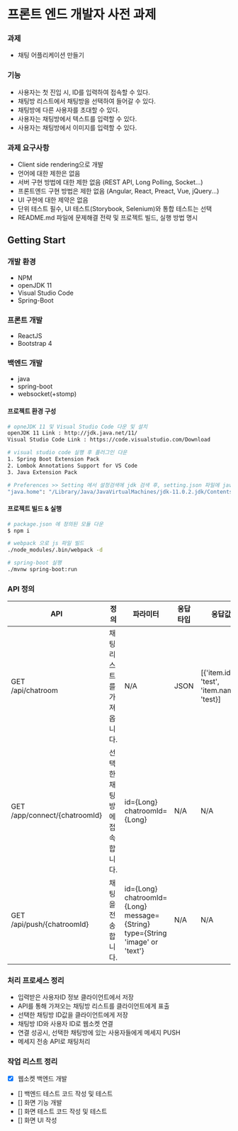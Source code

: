 # 프론트 엔드 개발자 사전 과제

### 과제
- 채팅 어플리케이션 만들기

### 기능
- 사용자는 첫 진입 시, ID를 입력하여 접속할 수 있다.
- 채팅방 리스트에서 채팅방을 선택하여 들어갈 수 있다.
- 채팅방에 다른 사용자를 초대할 수 있다.
- 사용자는 채팅방에서 텍스트를 입력할 수 있다.
- 사용자는 채팅방에서 이미지를 입력할 수 있다.

### 과제 요구사항
- Client side rendering으로 개발
- 언어에 대한 제한은 없음
- 서버 구현 방법에 대한 제한 없음 (REST API, Long Polling, Socket...)
- 프론트엔드 구현 방법은 제한 없음 (Angular, React, Preact, Vue, jQuery...)
- UI 구현에 대한 제약은 없음
- 단위 테스트 필수, UI 테스트(Storybook, Selenium)와 통합 테스트는 선택
- README.md 파일에 문제해결 전략 및 프로젝트 빌드, 실행 방법 명시


## Getting Start

### 개발 환경
- NPM
- openJDK 11
- Visual Studio Code
- Spring-Boot

### 프론트 개발
- ReactJS
- Bootstrap 4

### 백엔드 개발
- java
- spring-boot
- websocket(+stomp)

#### 프로젝트 환경 구성
``` bash
# opneJDK 11 및 Visual Studio Code 다운 및 설치
openJDK 11 Link : http://jdk.java.net/11/
Visual Studio Code Link : https://code.visualstudio.com/Download

# visual studio code 실행 후 플러그인 다운
1. Spring Boot Extension Pack
2. Lombok Annotations Support for VS Code
3. Java Extension Pack

# Preferences >> Setting 에서 설정검색에 jdk 검색 후, setting.json 파일에 java.home 추가
"java.home": "/Library/Java/JavaVirtualMachines/jdk-11.0.2.jdk/Contents/Home" # mac
```

#### 프로젝트 빌드 & 실행
``` bash
# package.json 에 정의된 모듈 다운
$ npm i

# webpack 으로 js 파일 빌드
./node_modules/.bin/webpack -d

# spring-boot 실행
./mvnw spring-boot:run
```

### API 정의
| API | 정의 | 파라미터 | 응답타입 | 응답값
|---|---|---|---|---|
| GET<br>/api/chatroom | 채팅 리스트를 가져옵니다. | N/A | JSON | [{'item.id': 'test',<br> 'item.name': 'test}]
| GET<br>/app/connect/{chatroomId} | 선택한 채팅방에 접속합니다. | id={Long}<br>chatroomId={Long} | N/A | N/A
| GET<br>/api/push/{chatroomId} | 채팅을 전송합니다. | id={Long}<br>chatroomId={Long}<br>message={String}<br>type={String 'image' or 'text'} | N/A | N/A

### 처리 프로세스 정리
- 입력받은 사용자ID 정보 클라이언트에서 저장
- API를 통해 가져오는 채팅방 리스트를 클라이언트에게 표출
- 선택한 채팅방 ID값을 클라이언트에게 저장
- 채팅방 ID와 사용자 ID로 웹소켓 연결
- 연결 성공시, 선택한 채팅방에 있는 사용자들에게 메세지 PUSH
- 메세지 전송 API로 채팅처리

### 작업 리스트 정리
- [x] 웹소켓 백엔드 개발
- [] 백엔드 테스트 코드 작성 및 테스트
- [] 화면 기능 개발
- [] 화면 테스트 코드 작성 및 테스트
- [] 화면 UI 작성 